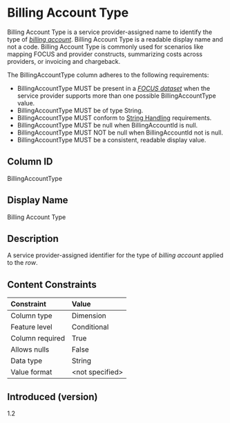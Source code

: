 # Billing Account Type

Billing Account Type is a service provider-assigned name to identify the type of [*billing account*](#glossary:billing-account). Billing Account Type is a readable display name and not a code. Billing Account Type is commonly used for scenarios like mapping FOCUS and provider constructs, summarizing costs across providers, or invoicing and chargeback.

The BillingAccountType column adheres to the following requirements:

* BillingAccountType MUST be present in a [*FOCUS dataset*](#glossary:FOCUS-dataset) when the service provider supports more than one possible BillingAccountType value.
* BillingAccountType MUST be of type String.
* BillingAccountType MUST conform to [String Handling](#stringhandling) requirements.
* BillingAccountType MUST be null when BillingAccountId is null.
* BillingAccountType MUST NOT be null when BillingAccountId not is null.
* BillingAccountType MUST be a consistent, readable display value.

## Column ID

BillingAccountType

## Display Name

Billing Account Type

## Description

A service provider-assigned identifier for the type of *billing account* applied to the *row*.

## Content Constraints

| Constraint      | Value            |
| :-------------- | :--------------- |
| Column type     | Dimension        |
| Feature level   | Conditional      |
| Column required | True             |
| Allows nulls    | False            |
| Data type       | String           |
| Value format    | \<not specified> |

## Introduced (version)

1.2
